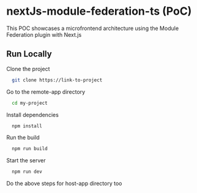 # nextJs-module-federation-ts (PoC)

This POC showcases a microfrontend architecture using the Module Federation plugin with Next.js


## Run Locally

Clone the project

```bash
  git clone https://link-to-project
```

Go to the remote-app directory

```bash
  cd my-project
```

Install dependencies

```bash
  npm install
```

Run the build

```bash
  npm run build
```

Start the server

```bash
  npm run dev
```

Do the above steps for host-app directory too

